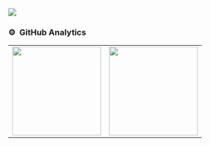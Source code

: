 <img src="https://i.imgur.com/Si4syBV.png](https://i.imgur.com/Si4syBV.png">

### ⚙️ &nbsp;GitHub Analytics

<table align="center">
  <tr>
    <td>
      <a href="https://github.com/GaboGabito05">
        <img height="180em" src="https://github-readme-stats-eight-theta.vercel.app/api?username=GaboGabito05&show_icons=true&theme=algolia&include_all_commits=true&count_private=true"/>
      </a>
    </td>
    <td>
      <a href="https://github.com/GaboGabito05">
        <img height="180em" src="https://github-readme-stats-eight-theta.vercel.app/api/top-langs/?username=GaboGabito05&layout=compact&langs_count=8&theme=algolia"/>
      </a>
    </td>
  </tr>
</table>
